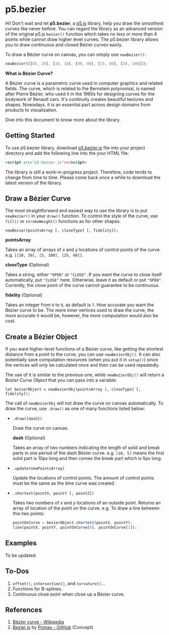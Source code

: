 # p5.bezier

Hi! Don't wait and let **p5.bezier**, a [p5.js](https://p5js.org) library, help you draw the smoothest curves like never before. You can regard the library as an advanced version of the original p5.js `bezier()` function which takes no less or more than 4 points while cannot draw higher level curves. The p5.bezier library allows you to draw continuous and closed Bézier curves easily.

To draw a Bézier curve on canvas, you can simply use `newBezier()`:

```js
newBezier([[85, 20], [10, 10], [90, 90], [15, 80], [20, 100]]);
```

**What is Bézier Curve?**

A Bézier curve is a parametric curve used in computer graphics and related fields. The curve, which is related to the Bernstein polynomial, is named after Pierre Bézier, who used it in the 1960s for designing curves for the bodywork of Renault cars. It's continuity creates beautiful textures and shapes. Nowadays, it is an essential part across design domains from products to visualization.

Dive into this document to know more about the library.

## Getting Started

To use p5.bezier library, download [p5.bezier.js](https://github.com/peilingjiang/p5.bezier/blob/master/lib/p5.bezier.js) file into your project directory and add the following line into the your HTML file:

```html
<script src="p5.bezier.js"></script>
```

The library is still a work-in-progress project. Therefore, code tends to change from time to time. Please come back once a while to download the latest version of the library.

## Draw a Bézier Curve

The most straightforward and easiest way to use the library is to put `newBezier()` in your `draw()` function. To control the style of the curve, use `fill()` or `strokeWeight()` functions as for other shapes.

```
newBezier(pointsArray [, closeType] [, fidelity]);
```

**pointsArray**

Takes an array of arrays of *x* and *y* locations of control points of the curve. e.g. `[[10, 30], [5, 100], [25, 60]]`.

**closeType** (Optional)

Takes a string, either `"OPEN"` or `"CLOSE"`. If you want the curve to close itself automatically, put `"CLOSE"` here. Otherwise, leave it as default or put `"OPEN"`. Currently, the close point of the curve cannot guarantee to be continuous.

**fidelity** (Optional)

Takes an integer from `0` to `9`, as default is `7`. How accurate you want the Bézier curve to be. The more inner vertices used to draw the curve, the more accurate it would be, however, the more computation would also be cost.

## Create a Bézier Object

If you want higher-level functions of a Bézier curve, like getting the shortest distance from a point to the curve, you can use `newBezierObj()`. It can also potentially save computation resources (when you put it in `setup()`) since the vertices will only be calculated once and then can be used repeatedly.

The use of it is similar to the previous one, while `newBezierObj()` will return a *Bézier Curve Object* that you can pass into a variable:

```
let bezierObject = newBezierObj(pointsArray [, closeType] [, fidelity]);
```

The call of `newBezierObj` will not draw the curve on canvas automatically. To draw the curve, use `.draw()` as one of many functions listed below:

- `.draw([dash])`

  Draw the curve on canvas.

  **dash** (Optional)

  Takes an array of two numbers indicating the length of solid and break parts in one period of the dash Bézier curve. e.g. `[10, 5]` means the first solid part is 10px long and then comes the break part which is 5px long.

- `.update(newPointsArray)`

  Update the locations of control points. The amount of control points must be the same as the time curve was created.

- `.shortest(pointX, pointY [, pointZ])`

  Takes two numbers of *x* and *y* locations of an outside point. Returns an array of location of the point on the curve. e.g. To draw a line between this two points:

  ```js
  pointOnCurve = bezierObject.shortest(pointX, pointY);
  line(pointX, pointY, pointOnCurve[0], pointOnCurve[1]);
  ```

## Examples

To be updated.

## To-Dos

1. `offset()`, `intersection()`, and `curvature()`...
2. Functions for B-splines.
3. Continuous close point when close up a Bézier curve.

## References

1. [Bézier curve - Wikipedia](https://en.wikipedia.org/wiki/B%C3%A9zier_curve)
2. [Bezier.js](https://pomax.github.io/bezierjs/) by [Pomax - GitHub](https://github.com/Pomax) (Concept)

